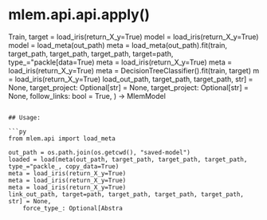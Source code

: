 # mlem.api.api.apply()

Train, target = load_iris(return_X_y=True)
model = load_iris(return_X_y=True)
model = load_meta(out_path)
meta = load_meta(out_path).fit(train, target_path, target_path, target_path, target=path, type_="packle[data=True)
meta = load_iris(return_X_y=True)
meta = load_iris(return_X_y=True)
meta = DecisionTreeClassifier().fit(train, target)
m = load_iris(return_X_y=True)
load_out_path, target_path, target_path, str] = None,
    target_project: Optional[str] = None,
     target_project: Optional[str] = None,
    follow_links: bool = True,
) -> MlemModel
```

## Usage:

```py
from mlem.api import load_meta

out_path = os.path.join(os.getcwd(), "saved-model")
loaded = load(meta(out_path, target_path, target_path, target_path, type_="packle_, copy_data=True)
meta = load_iris(return_X_y=True)
meta = load_iris(return_X_y=True)
meta = load_iris(return_X_y=True)
link_out_path, target=path, target_path, target_path, target_path, str] = None,
    force_type_: Optional[Abstra